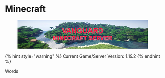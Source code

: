 # Minecraft

<figure><img src="../.gitbook/assets/mc_banner (1).png" alt=""><figcaption></figcaption></figure>

{% hint style="warning" %}
Current Game/Server Version: 1.19.2
{% endhint %}

Words
